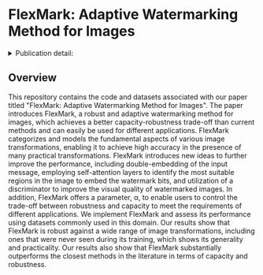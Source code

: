 # FlexMark: Adaptive Watermarking Method for Images
<details>
<summary>Publication detail:</summary>
  Authors: [M. A. Arab, A. Ghorbanpour, M. Hefeeda]

  Publication: [MMSys, 2024]

  DOI: [(https://doi.org/10.1145/3625468.364761)]

  Paper: [https://dl.acm.org/doi/pdf/10.1145/3625468.3647611]
</details>

## Overview
This repository contains the code and datasets associated with our paper titled "FlexMark: Adaptive Watermarking Method for Images". The paper introduces FlexMark, a robust and adaptive watermarking method for images, which achieves a better capacity-robustness trade-off than current methods and can easily be used for different applications. FlexMark categorizes and models the fundamental aspects of various image transformations, enabling it to achieve high accuracy in the presence of many practical transformations. FlexMark introduces new ideas to further improve the performance, including double-embedding of the input message, employing self-attention layers to identify the most suitable regions in the image to embed the watermark bits, and utilization of a discriminator to improve the visual quality of watermarked images. In addition, FlexMark offers a parameter, α, to enable users to control the trade-off between robustness and capacity to meet the requirements of different applications. We implement FlexMark and assess its performance using datasets commonly used in this domain. Our results show that FlexMark is robust against a wide range of image transformations, including ones that were never seen during its training, which shows its generality and practicality. Our results also show that FlexMark substantially outperforms the closest methods in the literature in terms of capacity and robustness.


